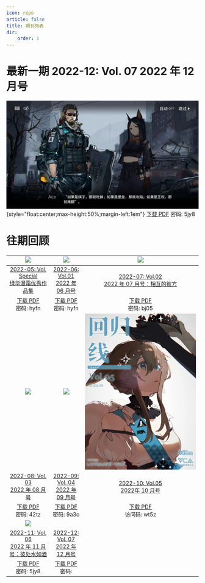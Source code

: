 ```yaml
---
icon: repo
article: false
title: 期刊列表
dir:
    order: 1
---
```


# 最新一期 2022-12: Vol. 07 2022 年 12 月号

![](./2022-12/res/cover.jpg){style="float:center;max-height:50%;margin-left:1em"}
[下载 PDF](https://aneot.lanzoue.com/b012bjyib) 密码: 5jy8

# 往期回顾
|![](./2022-05/res/cover.webp)|![](./2022-06//res/cover.webp)|![](./2022-07/res/cover.webp)|
|:-:|:-:|:-:|
|[2022-05: Vol. Special <br>绿华漫霜优秀作品集](2022-05/)|[2022-06: Vol.01 <br>2022 年 06 月号](2022-06/)|[2022-07: Vol.02 <br>2022 年 07 月号：相互的彼方](2022-07/)|
|[下载 PDF](https://wwb.lanzouf.com/b011miqxc)<br>密码: hyfn|[下载 PDF](https://wwb.lanzouf.com/b011miqxc)<br>密码: hyfn|[下载 PDF](https://wwb.lanzouf.com/b011u6cne)<br>密码: bj05|
|![](./2022-08/res/cover.webp)|![](./2022-09/res/cover.webp)|![](./2022-10/res/cover.webp)|
|[2022-08: Vol. 03 <br>2022 年 08 月号](2022-08/)|[2022-09: Vol. 04 <br>2022 年 09 月号](2022-09/)|[2022-10: Vol.05 <br>2022年 10 月号](2022-10/)|
|[下载 PDF](https://wwb.lanzouy.com/b011ya7gf)<br>密码: 42tz|[下载 PDF](https://wwb.lanzoue.com/b0121q8la)<br>密码: 9a3c|[下载 PDF](https://cloud.189.cn/web/share?code=JJFrM3fqqyMj)<br>访问码: wt5z|
|![](./2022-11/res/cover.jpg)| | |
|[2022-11: Vol. 06 <br>2022 年 11 月号：彼处水如酒](2022-11/)|[2022-12: Vol. 07 <br>2022 年 12 月号](2022-12/) | |
|[下载 PDF](https://aneot.lanzoue.com/b012bjyib)<br>密码: 5jy8| [下载 PDF]()<br>密码: | |

<ArticleAd />